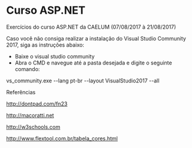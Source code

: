 # Curso ASP.NET
Exercícios do curso ASP.NET da CAELUM (07/08/2017 à 21/08/2017)

Caso você não consiga realizar a instalação do Visual Studio Community 2017, siga as instruções abaixo:

- Baixe o visual studio community
- Abra o CMD e navegue até a pasta desejada e digite o seguinte comando:

vs_community.exe --lang pt-br --layout VisualStudio2017 --all


Referências

http://dontpad.com/fn23

http://macoratti.net

http://w3schools.com

http://www.flextool.com.br/tabela_cores.html
